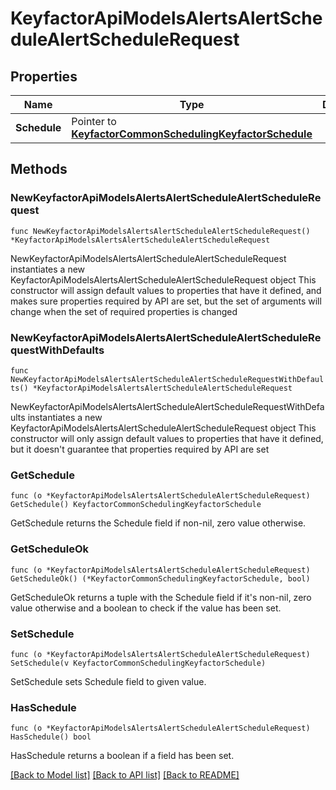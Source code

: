 # KeyfactorApiModelsAlertsAlertScheduleAlertScheduleRequest

## Properties

Name | Type | Description | Notes
------------ | ------------- | ------------- | -------------
**Schedule** | Pointer to [**KeyfactorCommonSchedulingKeyfactorSchedule**](KeyfactorCommonSchedulingKeyfactorSchedule.md) |  | [optional] 

## Methods

### NewKeyfactorApiModelsAlertsAlertScheduleAlertScheduleRequest

`func NewKeyfactorApiModelsAlertsAlertScheduleAlertScheduleRequest() *KeyfactorApiModelsAlertsAlertScheduleAlertScheduleRequest`

NewKeyfactorApiModelsAlertsAlertScheduleAlertScheduleRequest instantiates a new KeyfactorApiModelsAlertsAlertScheduleAlertScheduleRequest object
This constructor will assign default values to properties that have it defined,
and makes sure properties required by API are set, but the set of arguments
will change when the set of required properties is changed

### NewKeyfactorApiModelsAlertsAlertScheduleAlertScheduleRequestWithDefaults

`func NewKeyfactorApiModelsAlertsAlertScheduleAlertScheduleRequestWithDefaults() *KeyfactorApiModelsAlertsAlertScheduleAlertScheduleRequest`

NewKeyfactorApiModelsAlertsAlertScheduleAlertScheduleRequestWithDefaults instantiates a new KeyfactorApiModelsAlertsAlertScheduleAlertScheduleRequest object
This constructor will only assign default values to properties that have it defined,
but it doesn't guarantee that properties required by API are set

### GetSchedule

`func (o *KeyfactorApiModelsAlertsAlertScheduleAlertScheduleRequest) GetSchedule() KeyfactorCommonSchedulingKeyfactorSchedule`

GetSchedule returns the Schedule field if non-nil, zero value otherwise.

### GetScheduleOk

`func (o *KeyfactorApiModelsAlertsAlertScheduleAlertScheduleRequest) GetScheduleOk() (*KeyfactorCommonSchedulingKeyfactorSchedule, bool)`

GetScheduleOk returns a tuple with the Schedule field if it's non-nil, zero value otherwise
and a boolean to check if the value has been set.

### SetSchedule

`func (o *KeyfactorApiModelsAlertsAlertScheduleAlertScheduleRequest) SetSchedule(v KeyfactorCommonSchedulingKeyfactorSchedule)`

SetSchedule sets Schedule field to given value.

### HasSchedule

`func (o *KeyfactorApiModelsAlertsAlertScheduleAlertScheduleRequest) HasSchedule() bool`

HasSchedule returns a boolean if a field has been set.


[[Back to Model list]](../README.md#documentation-for-models) [[Back to API list]](../README.md#documentation-for-api-endpoints) [[Back to README]](../README.md)


